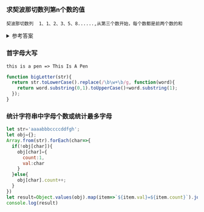 ### 求契波那切数列第n个数的值

`契波那切数列  1、1、2、3、5、8......,从第三个数开始，每个数都是前两个数的和`

<details>
  <summary>参考答案</summary>

  ```js
  const fibo=(n)=>n>2?fibo(n-1)+fibo(n-2):n;
  ```

</details>

### 首字母大写

`this is a pen => This Is A Pen`

```js
function bigLetter(str){
  return str.toLowerCase().replace(/\b\w+\b/g, function(word){
    return word.substring(0,1).toUpperCase()+word.substring(1);
  });
}

```

### 统计字符串中字母个数或统计最多字母

```js
let str='aaaabbbccccddfgh';
let obj={};
Array.from(str).forEach(char=>{
  if(!obj[char]){
    obj[char]={
      count:1,
      val:char
    }
  }else{
    obj[char].count++;
  }
})
let result=Object.values(obj).map(item=>`${item.val}=${item.count}`).join(' ');
console.log(result)
```
